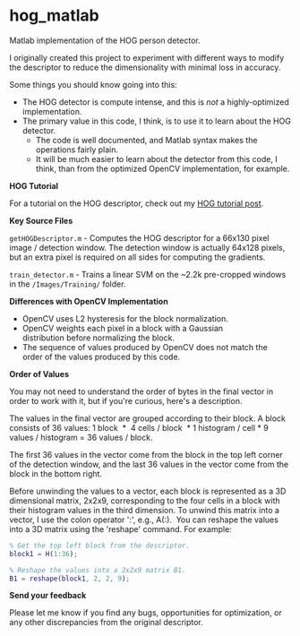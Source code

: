 # hog_matlab
Matlab implementation of the HOG person detector. 

I originally created this project to experiment with different ways to modify the descriptor to reduce the dimensionality with minimal loss in accuracy.

Some things you should know going into this:

* The HOG detector is compute intense, and this is *not* a highly-optimized implementation.
* The primary value in this code, I think, is to use it to learn about the HOG detector. 
  * The code is well documented, and Matlab syntax makes the operations fairly plain.
  * It will be much easier to learn about the detector from this code, I think, than from the optimized OpenCV implementation, for example.

**HOG Tutorial**

For a tutorial on the HOG descriptor, check out my [HOG tutorial post](http://mccormickml.com/2013/05/09/hog-person-detector-tutorial/).

**Key Source Files**

`getHOGDescriptor.m` - Computes the HOG descriptor for a 66x130 pixel image / detection window. The detection window is actually 64x128 pixels, but an extra pixel is required on all sides for computing the gradients.

`train_detector.m` - Trains a linear SVM on the ~2.2k pre-cropped windows in the `/Images/Training/` folder.

**Differences with OpenCV Implementation**
	
* OpenCV uses L2 hysteresis for the block normalization.
* OpenCV weights each pixel in a block with a Gaussian distribution before normalizing the block.
* The sequence of values produced by OpenCV does not match the order of the values produced by this code.

**Order of Values**

You may not need to understand the order of bytes in the final vector in order to work with it, but if you're curious, here's a description.

The values in the final vector are grouped according to their block. A block consists of 36 values: 1 block  *  4 cells / block  * 1 histogram / cell * 9 values / histogram = 36 values / block.

The first 36 values in the vector come from the block in the top left corner of the detection window, and the last 36 values in the vector come from the block in the bottom right.

Before unwinding the values to a vector, each block is represented as a 3D dimensional matrix, 2x2x9, corresponding to the four cells in a block with their histogram values in the third dimension. To unwind this matrix into a vector, I use the colon operator ':', e.g., A(:).  You can reshape the values into a 3D matrix using the 'reshape' command. For example:

```matlab
% Get the top left block from the descriptor.
block1 = H(1:36);

% Reshape the values into a 2x2x9 matrix B1.
B1 = reshape(block1, 2, 2, 9);
```

**Send your feedback**

Please let me know if you find any bugs, opportunities for optimization, or any other discrepancies from the original descriptor.

